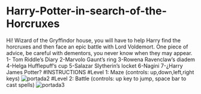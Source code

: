
# Harry-Potter-in-search-of-the-Horcruxes
Hi! Wizard of the Gryffindor house, you will have to help Harry find the horcruxes and then face an epic battle with Lord Voldemort. One piece of advice, be careful with dementors, you never know when they may appear.
1- Tom Riddle’s Diary
2-Marvolo Gaunt’s ring
3-Rowena Ravenclaw’s diadem
4-Helga Hufflepuff’s cup
5-Salazar Slytherin’s locket
6-Nagini
7-¿Harry James Potter?
#INSTRUCTIONS
 #Level 1: Maze (controls: up,down,left,right keys)
![portada2](https://user-images.githubusercontent.com/60441001/120565880-4f108100-c40e-11eb-9146-075f85acc92e.png)
#Level 2: Battle (controls: up key to jump, space bar to cast spells)
![portada3](https://user-images.githubusercontent.com/60441001/120565900-5afc4300-c40e-11eb-948c-4f8446489e8f.png)
